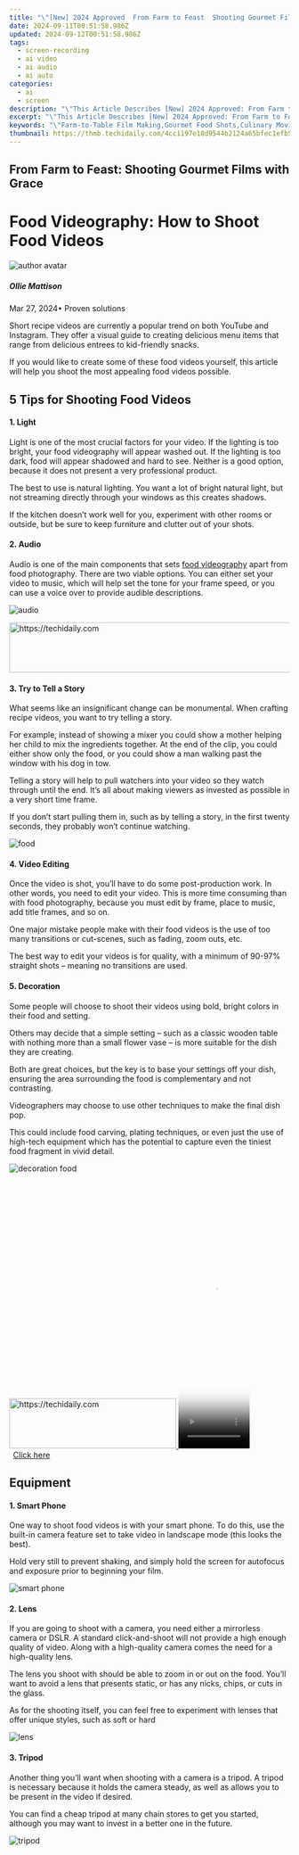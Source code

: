 ```yaml
---
title: "\"[New] 2024 Approved  From Farm to Feast  Shooting Gourmet Films with Grace\""
date: 2024-09-11T00:51:58.986Z
updated: 2024-09-12T00:51:58.986Z
tags: 
  - screen-recording
  - ai video
  - ai audio
  - ai auto
categories: 
  - ai
  - screen
description: "\"This Article Describes [New] 2024 Approved: From Farm to Feast: Shooting Gourmet Films with Grace\""
excerpt: "\"This Article Describes [New] 2024 Approved: From Farm to Feast: Shooting Gourmet Films with Grace\""
keywords: "\"Farm-to-Table Film Making,Gourmet Food Shots,Culinary Movie Production,Organic Cooking Filmmaking,Epicurean Cinematic Experience,Fresh Ingredients in Films,Fine Dining on Screen\""
thumbnail: https://thmb.techidaily.com/4cc1197e18d9544b2124a65bfec1efb521b06ec232353dd58129a9184ba8b76a.jpg
---
```


## From Farm to Feast: Shooting Gourmet Films with Grace

# Food Videography: How to Shoot Food Videos

![author avatar](https://images.wondershare.com/filmora/article-images/ollie-mattison.jpg)

##### Ollie Mattison

 Mar 27, 2024• Proven solutions

Short recipe videos are currently a popular trend on both YouTube and Instagram. They offer a visual guide to creating delicious menu items that range from delicious entrees to kid-friendly snacks.

If you would like to create some of these food videos yourself, this article will help you shoot the most appealing food videos possible.

## 5 Tips for Shooting Food Videos

#### 1\. Light

Light is one of the most crucial factors for your video. If the lighting is too bright, your food videography will appear washed out. If the lighting is too dark, food will appear shadowed and hard to see. Neither is a good option, because it does not present a very professional product.

The best to use is natural lighting. You want a lot of bright natural light, but not streaming directly through your windows as this creates shadows.

If the kitchen doesn’t work well for you, experiment with other rooms or outside, but be sure to keep furniture and clutter out of your shots.

#### 2\. Audio

Audio is one of the main components that sets [food videography](https://www.justonecookbook.com/visiting-seefood-media-food-videography/) apart from food photography. There are two viable options. You can either set your video to music, which will help set the tone for your frame speed, or you can use a voice over to provide audible descriptions.

![audio](https://images.wondershare.com/filmora/article-images/sync-audio.JPG)





<!-- affiliate ads begin -->
<a href="https://ephamedtechinc.pxf.io/c/5597632/2136616/26400" target="_top" id="2136616">
  <img src="//a.impactradius-go.com/display-ad/26400-2136616" border="0" alt="https://techidaily.com" width="728" height="90"/>
</a>
<img height="0" width="0" src="https://ephamedtechinc.pxf.io/i/5597632/2136616/26400" style="position:absolute;visibility:hidden;" border="0" />
<!-- affiliate ads end -->




#### 3\. Try to Tell a Story

What seems like an insignificant change can be monumental. When crafting recipe videos, you want to try telling a story.

For example, instead of showing a mixer you could show a mother helping her child to mix the ingredients together. At the end of the clip, you could either show only the food, or you could show a man walking past the window with his dog in tow.

Telling a story will help to pull watchers into your video so they watch through until the end. It’s all about making viewers as invested as possible in a very short time frame.

If you don’t start pulling them in, such as by telling a story, in the first twenty seconds, they probably won’t continue watching.

![food](https://images.wondershare.com/filmora/article-images/food-sell-a-story.JPG)

#### 4\. Video Editing

Once the video is shot, you’ll have to do some post-production work. In other words, you need to edit your video. This is more time consuming than with food photography, because you must edit by frame, place to music, add title frames, and so on.

One major mistake people make with their food videos is the use of too many transitions or cut-scenes, such as fading, zoom outs, etc.

The best way to edit your videos is for quality, with a minimum of 90-97% straight shots – meaning no transitions are used.

#### 5\. Decoration

Some people will choose to shoot their videos using bold, bright colors in their food and setting.

Others may decide that a simple setting – such as a classic wooden table with nothing more than a small flower vase – is more suitable for the dish they are creating.

Both are great choices, but the key is to base your settings off your dish, ensuring the area surrounding the food is complementary and not contrasting.

Videographers may choose to use other techniques to make the final dish pop.

This could include food carving, plating techniques, or even just the use of high-tech equipment which has the potential to capture even the tiniest food fragment in vivid detail.

![decoration food](https://images.wondershare.com/filmora/article-images/food-decoration.JPG)





<!-- affiliate ads begin -->
<a href="https://aidotcom.pxf.io/c/5597632/2129042/19576" target="_top" id="2129042">
  <img src="//a.impactradius-go.com/display-ad/19576-2129042" border="0" alt="https://techidaily.com" width="300" height="90"/>
</a>
<img height="0" width="0" src="https://aidotcom.pxf.io/i/5597632/2129042/19576" style="position:absolute;visibility:hidden;" border="0" />
<!-- affiliate ads end -->








<!-- affiliate ads begin -->
<span id="1993651">
					<video width="128" height="480" style="cursor:pointer"
           poster="//a.impactradius-go.com/display-clicktoplayimage/1993651.png"
           onclick="if(!this.playClicked){this.play();this.setAttribute('controls',true);this.playClicked=true;}">
	   <source src="//a.impactradius-go.com/display-ad/22993-1993651">
	   <img src="//a.impactradius-go.com/display-clicktoplayimage/1993651.png" style="border: none; height: 100%; width: 100%; object-fit: contain">
	</video>
	<div style="width:80px;text-align:center"><a href="javascript:window.open(decodeURIComponent('https%3A%2F%2Fhomestyler.sjv.io%2Fc%2F5597632%2F1993651%2F22993'), '_blank');void(0);">Click here</a></div>
</span>
<img height="0" width="0" src="https://imp.pxf.io/i/5597632/1993651/22993" style="position:absolute;visibility:hidden;" border="0" />
<!-- affiliate ads end -->




## Equipment

#### 1\. Smart Phone

One way to shoot food videos is with your smart phone. To do this, use the built-in camera feature set to take video in landscape mode (this looks the best).

Hold very still to prevent shaking, and simply hold the screen for autofocus and exposure prior to beginning your film.

![smart phone](https://images.wondershare.com/filmora/article-images/iphone-7-plus-4k-smartphone.jpg)

#### 2\. Lens

If you are going to shoot with a camera, you need either a mirrorless camera or DSLR. A standard click-and-shoot will not provide a high enough quality of video. Along with a high-quality camera comes the need for a high-quality lens.

The lens you shoot with should be able to zoom in or out on the food. You’ll want to avoid a lens that presents static, or has any nicks, chips, or cuts in the glass.

As for the shooting itself, you can feel free to experiment with lenses that offer unique styles, such as soft or hard

![lens](https://images.wondershare.com/filmora/article-images/fujinon-mk18-55mm-t2.9-lens.jpg)

#### 3\. Tripod

Another thing you’ll want when shooting with a camera is a tripod. A tripod is necessary because it holds the camera steady, as well as allows you to be present in the video if desired.

You can find a cheap tripod at many chain stores to get you started, although you may want to invest in a better one in the future.

![tripod](https://images.wondershare.com/filmora/article-images/gitzo-mountaineer-series-2-carbon-fiber-tripod.jpg)





<!-- affiliate ads begin -->
<span id="2135472">
					<video width="864" height="1536" style="cursor:pointer"
           poster="//a.impactradius-go.com/display-clicktoplayimage/2135472.png"
           onclick="if(!this.playClicked){this.play();this.setAttribute('controls',true);this.playClicked=true;}">
	   <source src="//a.impactradius-go.com/display-ad/18498-2135472">
	   <img src="//a.impactradius-go.com/display-clicktoplayimage/2135472.png" style="border: none; height: 100%; width: 100%; object-fit: contain">
	</video>
	<div style="width:540px;text-align:center"><a href="javascript:window.open(decodeURIComponent('https%3A%2F%2Funicoeye.pxf.io%2Fc%2F5597632%2F2135472%2F18498'), '_blank');void(0);">Click here</a></div>
</span>
<img height="0" width="0" src="https://imp.pxf.io/i/5597632/2135472/18498" style="position:absolute;visibility:hidden;" border="0" />
<!-- affiliate ads end -->




## Conclusion

This basic guide should give you a solid start in creating top-of-the-line food videography for your social media accounts.

If you find your first video isn’t as amazing as you’d thought it would be, remember that it takes time to become a master at something. With practice, you will see the videos shot progressively becoming more professional.

[![Download Win Version](https://images.wondershare.com/filmora/guide/download-btn-win-pro.png)](https://tools.techidaily.com/wondershare/filmora/download/)[Download Mac Version](https://images.wondershare.com/filmora/guide/download-btn-mac-pro.png)](https://tools.techidaily.com/wondershare/filmora/download/)





<!-- affiliate ads begin -->
<a href="https://unicoeye.pxf.io/c/5597632/2134221/18498" target="_top" id="2134221">
  <img src="//a.impactradius-go.com/display-ad/18498-2134221" border="0" alt="https://techidaily.com" width="728" height="90"/>
</a>
<img height="0" width="0" src="https://unicoeye.pxf.io/i/5597632/2134221/18498" style="position:absolute;visibility:hidden;" border="0" />
<!-- affiliate ads end -->




![author avatar](https://images.wondershare.com/filmora/article-images/ollie-mattison.jpg)





<!-- affiliate ads begin -->
<span id="1982499">
					<video width="576" height="240" style="cursor:pointer"
           poster="//a.impactradius-go.com/display-clicktoplayimage/1982499.png"
           onclick="if(!this.playClicked){this.play();this.setAttribute('controls',true);this.playClicked=true;}">
	   <source src="//a.impactradius-go.com/display-ad/22993-1982499">
	   <img src="//a.impactradius-go.com/display-clicktoplayimage/1982499.png" style="border: none; height: 100%; width: 100%; object-fit: contain">
	</video>
	<div style="width:360px;text-align:center"><a href="javascript:window.open(decodeURIComponent('https%3A%2F%2Fhomestyler.sjv.io%2Fc%2F5597632%2F1982499%2F22993'), '_blank');void(0);">Click here</a></div>
</span>
<img height="0" width="0" src="https://imp.pxf.io/i/5597632/1982499/22993" style="position:absolute;visibility:hidden;" border="0" />
<!-- affiliate ads end -->




Ollie Mattison

Ollie Mattison is a writer and a lover of all things video.

Follow @Ollie Mattison


<ins class="adsbygoogle"
     style="display:block"
     data-ad-format="autorelaxed"
     data-ad-client="ca-pub-7571918770474297"
     data-ad-slot="1223367746"></ins>



<ins class="adsbygoogle"
     style="display:block"
     data-ad-client="ca-pub-7571918770474297"
     data-ad-slot="8358498916"
     data-ad-format="auto"
     data-full-width-responsive="true"></ins>


<span class="atpl-alsoreadstyle">Also read:</span>
<div><ul>
<li><a href="https://fox-cloud.techidaily.com/new-2024-approved-buyers-path-to-a-top-360-camera-purchase-guide/"><u>[New] 2024 Approved Buyer's Path to a Top 360 Camera Purchase Guide</u></a></li>
<li><a href="https://fox-cloud.techidaily.com/new-2024-approved-penning-powerful-stories-with-a-camera-lens/"><u>[New] 2024 Approved Penning Powerful Stories with a Camera Lens</u></a></li>
<li><a href="https://fox-cloud.techidaily.com/new-elevate-photo-beauty-with-top-10-iphoneandroid-stickers-apps-for-2024/"><u>[New] Elevate Photo Beauty with Top 10 iPhone/Android Stickers Apps for 2024</u></a></li>
<li><a href="https://fox-cloud.techidaily.com/new-envisioning-the-future-strategies-for-metaverse-brands-for-2024/"><u>[New] Envisioning the Future Strategies for Metaverse Brands for 2024</u></a></li>
<li><a href="https://fox-cloud.techidaily.com/new-ideal-image-to-animation-suite-for-macwindows-users-for-2024/"><u>[New] Ideal Image-to-Animation Suite for Mac/Windows Users for 2024</u></a></li>
<li><a href="https://fox-cloud.techidaily.com/new-in-2024-windowed-world-of-video-editing-a-selective-recommendation-guide/"><u>[New] In 2024, Windowed World of Video Editing A Selective Recommendation Guide</u></a></li>
<li><a href="https://fox-cloud.techidaily.com/new-premier-android-storage-in-the-clouds-list-for-2024/"><u>[New] Premier Android Storage in the Clouds List for 2024</u></a></li>
<li><a href="https://fox-cloud.techidaily.com/new-the-podcasters-guide-to-seamless-streaming-setup-for-2024/"><u>[New] The Podcaster’s Guide to Seamless Streaming Setup for 2024</u></a></li>
<li><a href="https://fox-cloud.techidaily.com/new-unlocking-your-videos-potential-with-smooth-narrative-flows-for-2024/"><u>[New] Unlocking Your Videos' Potential with Smooth Narrative Flows for 2024</u></a></li>
<li><a href="https://fox-cloud.techidaily.com/updated-2024-approved-the-future-is-now-how-vida-transforms-video-editing/"><u>[Updated] 2024 Approved The Future Is Now How Vida Transforms Video Editing</u></a></li>
<li><a href="https://fox-cloud.techidaily.com/updated-2024-approved-upgrade-your-whatsapp-experience-with-a-bespokel-ringtones-design/"><u>[Updated] 2024 Approved Upgrade Your WhatsApp Experience with a Bespokel Ringtones Design</u></a></li>
<li><a href="https://fox-cloud.techidaily.com/updated-2024-approved-vintage-visionaries-digitize-your-photos-into-videos/"><u>[Updated] 2024 Approved Vintage Visionaries Digitize Your Photos Into Videos</u></a></li>
<li><a href="https://vimeo-videos.techidaily.com/updated-capture-vimeo-essence-the-art-of-transforming-into-a-gif-for-2024/"><u>[Updated] Capture Vimeo Essence The Art of Transforming Into a GIF for 2024</u></a></li>
<li><a href="https://screen-sharing-recording.techidaily.com/updated-exploring-roleplayings-boundaries-rogues-and-roguities/"><u>[Updated] Exploring Roleplaying's Boundaries Rogues & Roguities</u></a></li>
<li><a href="https://fox-cloud.techidaily.com/updated-how-to-add-crop-and-edit-music-to-canva-video-in-2024/"><u>[Updated] How To Add, Crop And Edit Music To Canva Video, In 2024</u></a></li>
<li><a href="https://fox-cloud.techidaily.com/updated-in-2024-best-auto-tracking-mount-for-cameras-and-phones/"><u>[Updated] In 2024, Best Auto Tracking Mount for Cameras and Phones</u></a></li>
<li><a href="https://fox-cloud.techidaily.com/updated-in-2024-elevating-your-drones-photographic-capabilities-with-the-right-gimbal/"><u>[Updated] In 2024, Elevating Your Drones' Photographic Capabilities with the Right Gimbal</u></a></li>
<li><a href="https://fox-cloud.techidaily.com/updated-in-2024-exclusive-guide-to-the-best-10-vector-images-online/"><u>[Updated] In 2024, Exclusive Guide to the Best 10 Vector Images Online</u></a></li>
<li><a href="https://fox-cloud.techidaily.com/updated-in-2024-unravel-the-power-of-wmp-in-audio-transition-from-cds/"><u>[Updated] In 2024, Unravel the Power of WMP in Audio Transition From Cds</u></a></li>
<li><a href="https://fox-cloud.techidaily.com/updated-pioneering-process-open-mac-seamlessly-with-watch/"><u>[Updated] Pioneering Process Open Mac Seamlessly with Watch</u></a></li>
<li><a href="https://fox-cloud.techidaily.com/2024-approved-methods-for-smooth-volume-diminishment-in-lumafusion/"><u>2024 Approved Methods for Smooth Volume Diminishment in Lumafusion</u></a></li>
<li><a href="https://facebook-video-content.techidaily.com/2024-approved-strategies-to-combat-the-impact-of-new-facebook-algorithms/"><u>2024 Approved Strategies to Combat the Impact of New Facebook Algorithms</u></a></li>
<li><a href="https://some-skills.techidaily.com/2024-approved-ultimate-directory-easy-classics-ringtone-websites/"><u>2024 Approved Ultimate Directory Easy Classics Ringtone Websites</u></a></li>
<li><a href="https://mondly-stories.techidaily.com/accelerate-tagalog-learning-in-minutes-not-days/"><u>Accelerate Tagalog Learning in Minutes, Not Days</u></a></li>
<li><a href="https://tech-revival.techidaily.com/1722063019973-can-you-talk-to-ai-discover-your-ability-to-communicate-with-chatgpt/"><u>Can You Talk To AI? Discover Your Ability to Communicate with ChatGPT!</u></a></li>
<li><a href="https://fox-cloud.techidaily.com/comprehensive-kinetic-insight-study/"><u>Comprehensive Kinetic Insight Study</u></a></li>
<li><a href="https://ios-location-track.techidaily.com/in-2024-3-ways-to-track-apple-iphone-14-pro-max-without-them-knowing-drfone-by-drfone-virtual-ios/"><u>In 2024, 3 Ways to Track Apple iPhone 14 Pro Max without Them Knowing | Dr.fone</u></a></li>
<li><a href="https://fox-cloud.techidaily.com/in-2024-advancing-beyond-vp9-a-look-at-av1/"><u>In 2024, Advancing Beyond VP9 A Look at AV1</u></a></li>
<li><a href="https://fox-cloud.techidaily.com/in-2024-breaking-down-how-to-skip-edgenuity-videos-easily/"><u>In 2024, Breaking Down How To Skip Edgenuity Videos Easily</u></a></li>
<li><a href="https://fox-cloud.techidaily.com/in-2024-expert-insights-streamlining-filters-integration-in-media-production/"><u>In 2024, Expert Insights Streamlining Filters Integration in Media Production</u></a></li>
<li><a href="https://screen-mirror.techidaily.com/in-2024-how-to-do-vivo-y100-5g-screen-sharing-drfone-by-drfone-android/"><u>In 2024, How To Do Vivo Y100 5G Screen Sharing | Dr.fone</u></a></li>
<li><a href="https://fox-cloud.techidaily.com/in-2024-mastering-the-balance-visuals-and-sound-in-media-creation/"><u>In 2024, Mastering the Balance Visuals and Sound in Media Creation</u></a></li>
<li><a href="https://fox-cloud.techidaily.com/in-2024-perfect-partnership-a-guide-to-linking-insta-with-tiktok/"><u>In 2024, Perfect Partnership A Guide to Linking Insta with TikTok</u></a></li>
<li><a href="https://fox-cloud.techidaily.com/license-free-meditation-songs-your-ultimate-selection-for-2024/"><u>License-Free Meditation Songs – Your Ultimate Selection for 2024</u></a></li>
<li><a href="https://review-topics.techidaily.com/possible-solutions-to-restore-deleted-photos-from-samsung-galaxy-z-flip-5-by-fonelab-android-recover-photos/"><u>Possible solutions to restore deleted photos from Samsung Galaxy Z Flip 5.</u></a></li>
<li><a href="https://fox-cloud.techidaily.com/premier-pick-top-10-apps-to-catch-football-and-tennis-in-the-moment-for-2024/"><u>Premier Pick Top 10 Apps to Catch Football and Tennis in the Moment for 2024</u></a></li>
<li><a href="https://howto.techidaily.com/spotify-keeps-crashing-a-complete-list-of-fixes-you-can-use-on-itel-s23-drfone-by-drfone-fix-android-problems-fix-android-problems/"><u>Spotify Keeps Crashing A Complete List of Fixes You Can Use on Itel S23 | Dr.fone</u></a></li>
<li><a href="https://fox-cloud.techidaily.com/the-ultimate-broadcast-blueprint-for-enthralling-cricket-matches-for-2024/"><u>The Ultimate Broadcast Blueprint for Enthralling Cricket Matches for 2024</u></a></li>
<li><a href="https://fox-cloud.techidaily.com/why-testimonial-videos-boost-brand-credibility/"><u>Why Testimonial Videos Boost Brand Credibility</u></a></li>
<li><a href="https://buynow-info.techidaily.com/why-the-tp-link-archer-c9-is-a-top-choice-for-budget-friendly-routers-reviewed/"><u>Why the TP-LInk Archer C9 Is a Top Choice for Budget-Friendly Routers – Reviewed!</u></a></li>
</ul></div>
